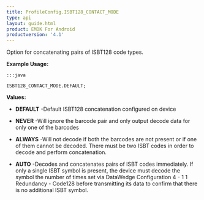 ```yaml
---
title: ProfileConfig.ISBT128_CONTACT_MODE
type: api
layout: guide.html
product: EMDK For Android
productversion: '4.1'
---
```



Option for concatenating pairs of ISBT128 code types.
 
 

**Example Usage:**
	
	:::java
	
	ISBT128_CONTACT_MODE.DEFAULT;
	


**Values:**

* **DEFAULT** -Default ISBT128 concatenation configured on device

* **NEVER** -Will ignore the barcode pair and only output decode data for only one of the barcodes

* **ALWAYS** -Will not decode if both the barcodes are not present or if one of them cannot be decoded.
 There must be two ISBT codes in order to decode and perform concatenation.

* **AUTO** -Decodes and concatenates pairs of ISBT codes immediately.
 If only a single ISBT symbol is present, the device must decode the symbol the number of times set via DataWedge Configuration 4 - 1 1 
 Redundancy - Code128 before transmitting its data to confirm that there is no additional ISBT symbol.












